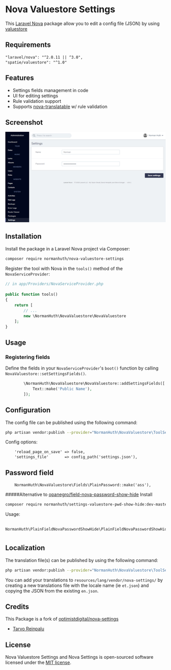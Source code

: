# Nova Valuestore Settings

This [Laravel Nova](https://nova.laravel.com) package allow you to edit a config file (JSON) by using [valuestore](https://github.com/spatie/valuestore)

## Requirements

    "laravel/nova": "^2.0.11 || ^3.0",
    "spatie/valuestore": "^1.0"

## Features

- Settings fields management in code
- UI for editing settings
- Rule validation support
- Supports [nova-translatable](https://github.com/optimistdigital/nova-translatable) w/ rule validation

## Screenshot

![Settings View](docs/index.jpg)

## Installation

Install the package in a Laravel Nova project via Composer:

```bash
composer require normanhuth/nova-valuestore-settings
```

Register the tool with Nova in the `tools()` method of the `NovaServiceProvider`:

```php
// in app/Providers/NovaServiceProvider.php

public function tools()
{
    return [
        // ...
        new \NormanHuth\NovaValuestore\NovaValuestore
    ];
}
```

## Usage

### Registering fields

Define the fields in your `NovaServiceProvider`'s `boot()` function by calling `NovaValuestore::setSettingsFields()`.

```php
        \NormanHuth\NovaValuestore\NovaValuestore::addSettingsFields([
            Text::make('Public Name'),
        ]);
```


## Configuration

The config file can be published using the following command:

```bash
php artisan vendor:publish --provider="NormanHuth\NovaValuestore\ToolServiceProvider" --tag="config"
```

Config options:
```
    'reload_page_on_save' => false,
    'settings_file'       => config_path('settings.json'),
```

## Password field
```
    NormanHuth\NovaValuestore\Fields\PlainPassword::make('ass'),
```

#####Alternative to [opanegro/field-nova-password-show-hide](https://github.com/opanegro/field-nova-password-show-hide)
Install
```bash
composer require normanhuth/settings-valuestore-pwd-show-hide:dev-master
```
Usage:
```
    NormanHuth\PlainFieldNovaPasswordShowHide\PlainFieldNovaPasswordShowHide::make('ass'),
```

#

## Localization

The translation file(s) can be published by using the following command:

```bash
php artisan vendor:publish --provider="NormanHuth\NovaValuestore\ToolServiceProvider" --tag="translations"
```

You can add your translations to `resources/lang/vendor/nova-settings/` by creating a new translations file with the locale name (ie `et.json`) and copying the JSON from the existing `en.json`.

## Credits

This Package is a fork of [optimistdigital/nova-settings](https://github.com/optimistdigital/nova-settings)

- [Tarvo Reinpalu](https://github.com/Tarpsvo)

## License

Nova Valuestore Settings and Nova Settings is open-sourced software licensed under the [MIT license](LICENSE.md).
